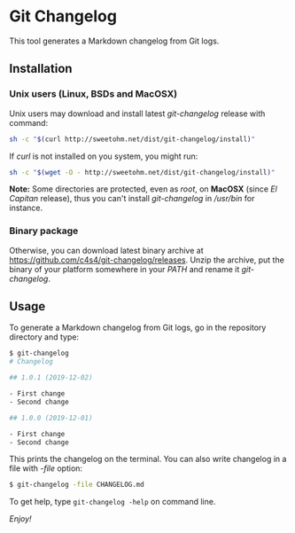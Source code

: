 # Git Changelog

This tool generates a Markdown changelog from Git logs.

## Installation

### Unix users (Linux, BSDs and MacOSX)

Unix users may download and install latest *git-changelog* release with command:

```bash
sh -c "$(curl http://sweetohm.net/dist/git-changelog/install)"
```

If *curl* is not installed on you system, you might run:

```bash
sh -c "$(wget -O - http://sweetohm.net/dist/git-changelog/install)"
```

**Note:** Some directories are protected, even as *root*, on **MacOSX** (since *El Capitan* release), thus you can't install *git-changelog* in */usr/bin* for instance.

### Binary package

Otherwise, you can download latest binary archive at <https://github.com/c4s4/git-changelog/releases>. Unzip the archive, put the binary of your platform somewhere in your *PATH* and rename it *git-changelog*.

## Usage

To generate a Markdown changelog from Git logs, go in the repository directory and type:

```bash
$ git-changelog
# Changelog

## 1.0.1 (2019-12-02)

- First change
- Second change

## 1.0.0 (2019-12-01)

- First change
- Second change
```

This prints the changelog on the terminal. You can also write changelog in a file with *-file* option:

```bash
$ git-changelog -file CHANGELOG.md
```

To get help, type `git-changelog -help` on command line.

*Enjoy!*
